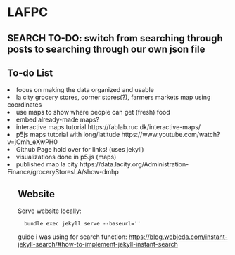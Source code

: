 # LAFPC

## SEARCH TO-DO: switch from searching through posts to searching through our own json file

## To-do List
<l>
  <li>focus on making the data organized and usable</li>
  <li>la city grocery stores, corner stores(?), farmers markets map using coordinates</li>
  <li>use maps to show where people can get (fresh) food</li>
  <li>embed already-made maps?</li>
  <li>interactive maps tutorial https://fablab.ruc.dk/interactive-maps/</li>
  <li>p5js maps tutorial with long/latitude https://www.youtube.com/watch?v=jCmh_eXwPH0</li>
  <li>Github Page hold over for links! (uses jekyll)</li>
  <li>visualizations done in p5.js (maps)</li>
  <li>published map la city https://data.lacity.org/Administration-Finance/groceryStoresLA/shcw-dmhp</li>
<ul>


## Website

Serve website locally:
```
  bundle exec jekyll serve --baseurl=''
```

guide i was using for search function: https://blog.webjeda.com/instant-jekyll-search/#how-to-implement-jekyll-instant-search 